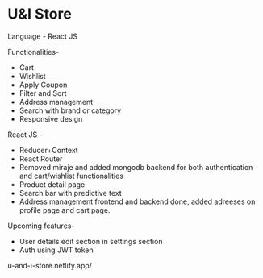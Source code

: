 # U&I Store

Language - React JS

Functionalities-

- Cart
- Wishlist
- Apply Coupon
- Filter and Sort
- Address management
- Search with brand or category
- Responsive design

React JS -

- Reducer+Context
- React Router
- Removed miraje and added mongodb backend for both authentication and cart/wishlist functionalities
- Product detail page
- Search bar with predictive text
- Address management frontend and backend done, added adreeses on profile page and cart page.

Upcoming features-

- User details edit section in settings section
- Auth using JWT token

u-and-i-store.netlify.app/
